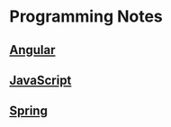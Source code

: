 # Programming Notes

##  [Angular](Angular/README.md) 

##  [JavaScript](JavaScript/README.md) 

##  [Spring](Spring/README.md) 
